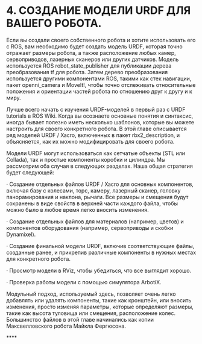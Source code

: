 # 4. СОЗДАНИЕ МОДЕЛИ URDF ДЛЯ ВАШЕГО РОБОТА.

Если вы создали своего собственного робота и хотите использовать его с ROS, вам необходимо будет создать модель URDF, которая точно отражает размеры робота, а также расположение любых камер, сервоприводов, лазерных сканеров или других датчиков. Модель используется ROS robot\_state\_publisher для публикации дерева преобразования tf для робота. Затем дерево преобразования используется другими компонентами ROS, такими как стек навигации, пакет openni\_camera и MoveIt!, чтобы точно отслеживать относительные положения и ориентации частей робота по отношению друг к другу и к миру.

Лучше всего начать с изучения URDF-моделей в первый раз с URDF tutorials в ROS Wiki. Когда вы осознаете основные понятия и синтаксис, иногда бывает полезно иметь несколько шаблонов, которые вы можете настроить для своего конкретного робота. В этой главе описывается ряд моделей URDF / Xacro, включенных в пакет rbx2\_description, и объясняется, как их можно модифицировать для своего робота.

Модели URDF могут использоваться как сетчатые объекты \(STL или Collada\), так и простые компоненты коробки и цилиндра. Мы рассмотрим оба случая в следующих разделах. Наша общая стратегия будет следующей:

·      Создание отдельных файлов URDF / Xacro для основных компонентов, включая базу с колесами, торс, камеру, лазерный сканер, головку панорамирования и наклона,  рычаги. Все размеры и смещения будут сохранены в виде свойств в верхней части каждого файла, чтобы можно было в любое время легко вносить изменения.

·      Создание отдельных файлов для материалов \(например, цветов\) и компонентов оборудования \(например, сервоприводы и скобки Dynamixel\).

·      Создание финальной модели URDF, включив соответствующие файлы, созданные ранее, и прикрепив различные компоненты в нужных местах для конкретного робота.

·      Просмотр модели в RViz, чтобы убедиться, что все выглядит хорошо.

·      Проверка работы модели с помощью симулятора ArbotiX.

Модульный подход, используемый здесь, позволяет очень легко добавлять или удалять компоненты, такие как кронштейн, или вносить изменения, просто изменяя параметры, которые определяют размеры, такие как высота туловища или смещения, расположение колес. Большинство файлов в этой главе начинались как копии Максвелловского робота Майкла Фергюсона.

\*\*\*\*



